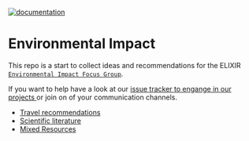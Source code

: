 [![documentation](https://img.shields.io/badge/documentation-online-blue)](https://usegalaxy-eu.github.io/environmental_impact/)

# Environmental Impact

This repo is a start to collect ideas and recommendations for the ELIXIR
[`Environmental Impact Focus Group`](https://elixir-europe.org/focus-groups/environmental-impact).

If you want to help have a look at our [issue tracker to engange in our projects
](https://github.com/usegalaxy-eu/environmental_impact/issues) or join on of your communication channels.


- [Travel recommendations](./travelling.md)
- [Scientific literature](./literature.md)
- [Mixed Resources](./resources.md)

